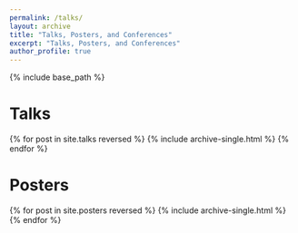 ```yaml
---
permalink: /talks/
layout: archive
title: "Talks, Posters, and Conferences"
excerpt: "Talks, Posters, and Conferences"
author_profile: true
---
```


{% include base_path %}

# Talks

{% for post in site.talks reversed %}
  {% include archive-single.html %}
{% endfor %}

# Posters

{% for post in site.posters reversed %}
  {% include archive-single.html %}
{% endfor %}
